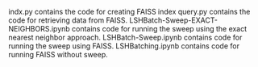 indx.py contains the code for creating FAISS index
query.py contains the code for retrieving data from FAISS.
LSHBatch-Sweep-EXACT-NEIGHBORS.ipynb contains code for running the sweep using the exact nearest neighbor approach.
LSHBatch-Sweep.ipynb contains code for running the sweep using FAISS.
LSHBatching.ipynb contains code for running FAISS without sweep.
